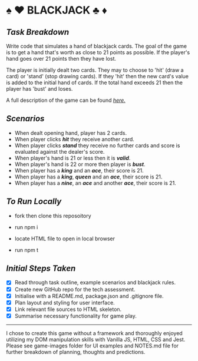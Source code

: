 # ♠ ♥ BLACKJACK ♣ ♦

## _Task Breakdown_

Write code that simulates a hand of blackjack cards. The goal of the game is to get a hand that's worth as close to 21 points as possible. If the player's hand goes over 21 points then they have lost.

The player is initially dealt two cards. They may to choose to 'hit' (draw a card) or 'stand' (stop drawing cards). If they 'hit' then the new card's value is added to the initial hand of cards. If the total hand exceeds 21 then the player has 'bust' and loses.

A full description of the game can be found _[here.](https://en.wikipedia.org/wiki/Blackjack)_


## _Scenarios_

- When dealt opening hand, player has 2 cards.
- When player clicks **_hit_** they receive another card.
- When player clicks **_stand_** they receive no further cards and score is evaluated against the dealer's score.
- When player's hand is 21 or less then it is **_valid_**.
- When player's hand is 22 or more then player is **_bust_**.
- When player has a **_king_** and an **_ace_**, their score is 21.
- When player has a **_king_**, **_queen_** and an **_ace_**, their score is 21.
- When player has a **_nine_**, an **_ace_** and another **_ace_**, their score is 21.


## _To Run Locally_

- fork then clone this reposoitory

- run npm i

- locate HTML file to open in local browser

- run npm t

## _Initial Steps Taken_

- [x] Read through task outline, example scenarios and blackjack rules.
- [x] Create new GitHub repo for the tech assessment.
- [x] Initialise with a README.md, package.json and .gitignore file.
- [x] Plan layout and styling for user interface.
- [x] Link relevant file sources to HTML skeleton.
- [x] Summarise necessary functionality for game play.

---

I chose to create this game without a framework and thoroughly enjoyed utilizing my DOM manipulation skills with Vanilla JS, HTML, CSS and Jest. Please see game-images folder for UI examples and NOTES.md file for further breakdown of planning, thoughts and predictions.